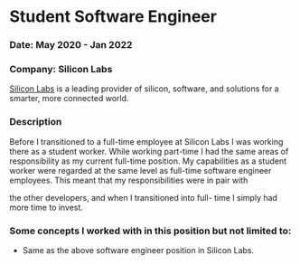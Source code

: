 # Student Software Engineer

### Date: May 2020 - Jan 2022

### Company: Silicon Labs

[Silicon Labs](https://www.silabs.com/) is a leading provider of silicon, software, and solutions for a smarter, more connected world.

### Description

Before I transitioned to a full-time employee at Silicon
Labs I was working there as a student worker. While
working part-time I had the same areas of
responsibility as my current full-time position. My
capabilities as a student worker were regarded at the
same level as full-time software engineer employees.
This meant that my responsibilities were in pair with

the other developers, and when I transitioned into full-
time I simply had more time to invest.

### Some concepts I worked with in this position but not limited to:

* Same as the above software engineer position in
Silicon Labs.